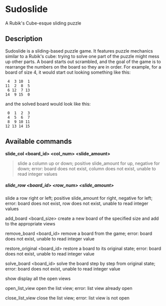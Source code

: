 Sudoslide
===============================

A Rubik's Cube-esque sliding puzzle

## Description
Sudoslide is a sliding-based puzzle game. It features puzzle mechanics similar
to a Rubik's cube: trying to solve one part of the puzzle might mess up other
parts. A board starts out scrambled, and the goal of the game is to rearrange 
the numbers on the board so they are in order. For example, 
for a board of size 4, it would start out looking something like this:  

     4  3 10  1  
    11  2  8  5  
     6 12  7 13  
    14  9 15  0  

and the solved board would look like this:  

     0  1  2  3  
     4  5  6  7  
     8  9 10 11  
    12 13 14 15  

## Available commands  
**slide\_col \<board\_id\> \<col\_num\> \<slide\_amount\>**
> slide a column up or 
> down; positive slide_amount for up, negative for down; error: board does not 
> exist, column does not exist, unable to read integer values  

##### slide\_row \<board\_id\> \<row\_num\> \<slide\_amount\>
slide a row right or 
left; positive slide_amount for right, negative for left; error: board does not 
exist, row does not exist, unable to read integer values  

add_board \<board_size\>
create a new board of the specified size 
and add to the appropriate views  

remove_board \<board_id\>
remove a board from the game; error: board does
not exist, unable to read integer value  

restore_original \<board_id\>
restore a board to its original state;
error: board does not exist, unable to read integer value  

solve_board \<board_id\>
solve the board step by step from original state;
error: board does not exist, unable to read integer value  

show
display all the open views  

open_list_view
open the list view; error: list view already open  

close_list_view
close the list view; error: list view is not open  
